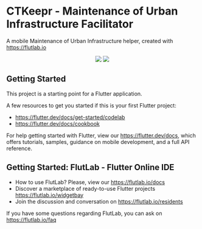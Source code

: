 # CTKeepr - Maintenance of Urban Infrastructure Facilitator

A mobile Maintenance of Urban Infrastructure helper, created with https://flutlab.io

<div align="center">
<img src="https://user-images.githubusercontent.com/83460816/229561126-ce8092d2-252a-4f6e-9c0e-45363ed322b4.png" />
<img src="https://user-images.githubusercontent.com/83460816/229561171-d455e2fb-3c99-442b-a94c-d55ddb6e8a16.png" />
</div>

## Getting Started

This project is a starting point for a Flutter application.

A few resources to get you started if this is your first Flutter project:

- https://flutter.dev/docs/get-started/codelab
- https://flutter.dev/docs/cookbook

For help getting started with Flutter, view our
https://flutter.dev/docs, which offers tutorials,
samples, guidance on mobile development, and a full API reference.

## Getting Started: FlutLab - Flutter Online IDE

- How to use FlutLab? Please, view our https://flutlab.io/docs
- Discover a marketplace of ready-to-use Flutter projects https://flutlab.io/widgetbay
- Join the discussion and conversation on https://flutlab.io/residents

If you have some questions regarding FlutLab, you can ask on https://flutlab.io/faq
